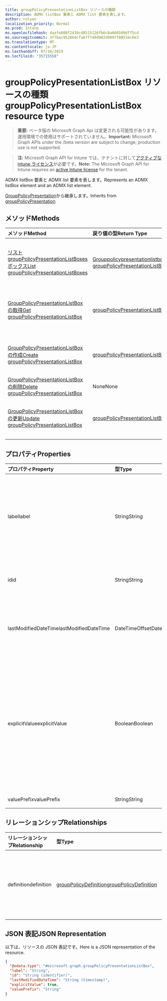 ```yaml
---
title: groupPolicyPresentationListBox リソースの種類
description: ADMX listBox 要素と ADMX list 要素を表します。
author: rolyon
localization_priority: Normal
ms.prod: Intune
ms.openlocfilehash: 4aafe808f2439cd8515126fb6c8a666500dff5cd
ms.sourcegitcommit: 3f7bac952864cfa67f749d902d9897f08534c0e3
ms.translationtype: MT
ms.contentlocale: ja-JP
ms.lasthandoff: 07/16/2019
ms.locfileid: "35715558"
---
```

# <a name="grouppolicypresentationlistbox-resource-type"></a><span data-ttu-id="3391d-103">groupPolicyPresentationListBox リソースの種類</span><span class="sxs-lookup"><span data-stu-id="3391d-103">groupPolicyPresentationListBox resource type</span></span>

> <span data-ttu-id="3391d-104">**重要:** ベータ版の Microsoft Graph Api は変更される可能性があります。運用環境での使用はサポートされていません。</span><span class="sxs-lookup"><span data-stu-id="3391d-104">**Important:** Microsoft Graph APIs under the /beta version are subject to change; production use is not supported.</span></span>

> <span data-ttu-id="3391d-105">**注:** Microsoft Graph API for Intune では、テナントに対して[アクティブな intune ライセンス](https://go.microsoft.com/fwlink/?linkid=839381)が必要です。</span><span class="sxs-lookup"><span data-stu-id="3391d-105">**Note:** The Microsoft Graph API for Intune requires an [active Intune license](https://go.microsoft.com/fwlink/?linkid=839381) for the tenant.</span></span>

<span data-ttu-id="3391d-106">ADMX listBox 要素と ADMX list 要素を表します。</span><span class="sxs-lookup"><span data-stu-id="3391d-106">Represents an ADMX listBox element and an ADMX list element.</span></span>


<span data-ttu-id="3391d-107">[GroupPolicyPresentation](../resources/intune-grouppolicy-grouppolicypresentation.md)から継承します。</span><span class="sxs-lookup"><span data-stu-id="3391d-107">Inherits from [groupPolicyPresentation](../resources/intune-grouppolicy-grouppolicypresentation.md)</span></span>

## <a name="methods"></a><span data-ttu-id="3391d-108">メソッド</span><span class="sxs-lookup"><span data-stu-id="3391d-108">Methods</span></span>
|<span data-ttu-id="3391d-109">メソッド</span><span class="sxs-lookup"><span data-stu-id="3391d-109">Method</span></span>|<span data-ttu-id="3391d-110">戻り値の型</span><span class="sxs-lookup"><span data-stu-id="3391d-110">Return Type</span></span>|<span data-ttu-id="3391d-111">説明</span><span class="sxs-lookup"><span data-stu-id="3391d-111">Description</span></span>|
|:---|:---|:---|
|[<span data-ttu-id="3391d-112">リスト groupPolicyPresentationListBoxes ボックス</span><span class="sxs-lookup"><span data-stu-id="3391d-112">List groupPolicyPresentationListBoxes</span></span>](../api/intune-grouppolicy-grouppolicypresentationlistbox-list.md)|<span data-ttu-id="3391d-113">[Grouppolicypresentationlistbox](../resources/intune-grouppolicy-grouppolicypresentationlistbox.md)コレクション</span><span class="sxs-lookup"><span data-stu-id="3391d-113">[groupPolicyPresentationListBox](../resources/intune-grouppolicy-grouppolicypresentationlistbox.md) collection</span></span>|<span data-ttu-id="3391d-114">[Grouppolicypresentationlistbox](../resources/intune-grouppolicy-grouppolicypresentationlistbox.md)オブジェクトのプロパティとリレーションシップをリストします。</span><span class="sxs-lookup"><span data-stu-id="3391d-114">List properties and relationships of the [groupPolicyPresentationListBox](../resources/intune-grouppolicy-grouppolicypresentationlistbox.md) objects.</span></span>|
|[<span data-ttu-id="3391d-115">GroupPolicyPresentationListBox の取得</span><span class="sxs-lookup"><span data-stu-id="3391d-115">Get groupPolicyPresentationListBox</span></span>](../api/intune-grouppolicy-grouppolicypresentationlistbox-get.md)|[<span data-ttu-id="3391d-116">groupPolicyPresentationListBox</span><span class="sxs-lookup"><span data-stu-id="3391d-116">groupPolicyPresentationListBox</span></span>](../resources/intune-grouppolicy-grouppolicypresentationlistbox.md)|<span data-ttu-id="3391d-117">[Grouppolicypresentationlistbox](../resources/intune-grouppolicy-grouppolicypresentationlistbox.md)オブジェクトのプロパティとリレーションシップを読み取ります。</span><span class="sxs-lookup"><span data-stu-id="3391d-117">Read properties and relationships of the [groupPolicyPresentationListBox](../resources/intune-grouppolicy-grouppolicypresentationlistbox.md) object.</span></span>|
|[<span data-ttu-id="3391d-118">GroupPolicyPresentationListBox の作成</span><span class="sxs-lookup"><span data-stu-id="3391d-118">Create groupPolicyPresentationListBox</span></span>](../api/intune-grouppolicy-grouppolicypresentationlistbox-create.md)|[<span data-ttu-id="3391d-119">groupPolicyPresentationListBox</span><span class="sxs-lookup"><span data-stu-id="3391d-119">groupPolicyPresentationListBox</span></span>](../resources/intune-grouppolicy-grouppolicypresentationlistbox.md)|<span data-ttu-id="3391d-120">新しい[Grouppolicypresentationlistbox](../resources/intune-grouppolicy-grouppolicypresentationlistbox.md)オブジェクトを作成します。</span><span class="sxs-lookup"><span data-stu-id="3391d-120">Create a new [groupPolicyPresentationListBox](../resources/intune-grouppolicy-grouppolicypresentationlistbox.md) object.</span></span>|
|[<span data-ttu-id="3391d-121">GroupPolicyPresentationListBox の削除</span><span class="sxs-lookup"><span data-stu-id="3391d-121">Delete groupPolicyPresentationListBox</span></span>](../api/intune-grouppolicy-grouppolicypresentationlistbox-delete.md)|<span data-ttu-id="3391d-122">None</span><span class="sxs-lookup"><span data-stu-id="3391d-122">None</span></span>|<span data-ttu-id="3391d-123">[Grouppolicypresentationlistbox](../resources/intune-grouppolicy-grouppolicypresentationlistbox.md)を削除します。</span><span class="sxs-lookup"><span data-stu-id="3391d-123">Deletes a [groupPolicyPresentationListBox](../resources/intune-grouppolicy-grouppolicypresentationlistbox.md).</span></span>|
|[<span data-ttu-id="3391d-124">GroupPolicyPresentationListBox の更新</span><span class="sxs-lookup"><span data-stu-id="3391d-124">Update groupPolicyPresentationListBox</span></span>](../api/intune-grouppolicy-grouppolicypresentationlistbox-update.md)|[<span data-ttu-id="3391d-125">groupPolicyPresentationListBox</span><span class="sxs-lookup"><span data-stu-id="3391d-125">groupPolicyPresentationListBox</span></span>](../resources/intune-grouppolicy-grouppolicypresentationlistbox.md)|<span data-ttu-id="3391d-126">[Grouppolicypresentationlistbox](../resources/intune-grouppolicy-grouppolicypresentationlistbox.md)オブジェクトのプロパティを更新します。</span><span class="sxs-lookup"><span data-stu-id="3391d-126">Update the properties of a [groupPolicyPresentationListBox](../resources/intune-grouppolicy-grouppolicypresentationlistbox.md) object.</span></span>|

## <a name="properties"></a><span data-ttu-id="3391d-127">プロパティ</span><span class="sxs-lookup"><span data-stu-id="3391d-127">Properties</span></span>
|<span data-ttu-id="3391d-128">プロパティ</span><span class="sxs-lookup"><span data-stu-id="3391d-128">Property</span></span>|<span data-ttu-id="3391d-129">型</span><span class="sxs-lookup"><span data-stu-id="3391d-129">Type</span></span>|<span data-ttu-id="3391d-130">説明</span><span class="sxs-lookup"><span data-stu-id="3391d-130">Description</span></span>|
|:---|:---|:---|
|<span data-ttu-id="3391d-131">label</span><span class="sxs-lookup"><span data-stu-id="3391d-131">label</span></span>|<span data-ttu-id="3391d-132">String</span><span class="sxs-lookup"><span data-stu-id="3391d-132">String</span></span>|<span data-ttu-id="3391d-133">任意のプレゼンテーションエンティティのローカライズされたテキストラベル。</span><span class="sxs-lookup"><span data-stu-id="3391d-133">Localized text label for any presentation entity.</span></span> <span data-ttu-id="3391d-134">既定値は空白です。</span><span class="sxs-lookup"><span data-stu-id="3391d-134">The default value is empty.</span></span> <span data-ttu-id="3391d-135">[GroupPolicyPresentation](../resources/intune-grouppolicy-grouppolicypresentation.md)から継承します。</span><span class="sxs-lookup"><span data-stu-id="3391d-135">Inherited from [groupPolicyPresentation](../resources/intune-grouppolicy-grouppolicypresentation.md)</span></span>|
|<span data-ttu-id="3391d-136">id</span><span class="sxs-lookup"><span data-stu-id="3391d-136">id</span></span>|<span data-ttu-id="3391d-137">String</span><span class="sxs-lookup"><span data-stu-id="3391d-137">String</span></span>|<span data-ttu-id="3391d-138">エンティティのキー。</span><span class="sxs-lookup"><span data-stu-id="3391d-138">Key of the entity.</span></span> <span data-ttu-id="3391d-139">[GroupPolicyPresentation](../resources/intune-grouppolicy-grouppolicypresentation.md)から継承します。</span><span class="sxs-lookup"><span data-stu-id="3391d-139">Inherited from [groupPolicyPresentation](../resources/intune-grouppolicy-grouppolicypresentation.md)</span></span>|
|<span data-ttu-id="3391d-140">lastModifiedDateTime</span><span class="sxs-lookup"><span data-stu-id="3391d-140">lastModifiedDateTime</span></span>|<span data-ttu-id="3391d-141">DateTimeOffset</span><span class="sxs-lookup"><span data-stu-id="3391d-141">DateTimeOffset</span></span>|<span data-ttu-id="3391d-142">エンティティが最後に変更された日付と時刻。</span><span class="sxs-lookup"><span data-stu-id="3391d-142">The date and time the entity was last modified.</span></span> <span data-ttu-id="3391d-143">[GroupPolicyPresentation](../resources/intune-grouppolicy-grouppolicypresentation.md)から継承します。</span><span class="sxs-lookup"><span data-stu-id="3391d-143">Inherited from [groupPolicyPresentation](../resources/intune-grouppolicy-grouppolicypresentation.md)</span></span>|
|<span data-ttu-id="3391d-144">explicitValue</span><span class="sxs-lookup"><span data-stu-id="3391d-144">explicitValue</span></span>|<span data-ttu-id="3391d-145">Boolean</span><span class="sxs-lookup"><span data-stu-id="3391d-145">Boolean</span></span>|<span data-ttu-id="3391d-146">このオプションが指定されている場合、ユーザーはレジストリサブキーの値とレジストリサブキー名を指定する必要があります。</span><span class="sxs-lookup"><span data-stu-id="3391d-146">If this option is specified true the user must specify the registry subkey value and the registry subkey name.</span></span> <span data-ttu-id="3391d-147">リストボックスに2つの列が表示されます。1つは名前用、もう1つはデータ用です。</span><span class="sxs-lookup"><span data-stu-id="3391d-147">The list box shows two columns, one for the name and one for the data.</span></span> <span data-ttu-id="3391d-148">既定値は false です。</span><span class="sxs-lookup"><span data-stu-id="3391d-148">The default value is false.</span></span>|
|<span data-ttu-id="3391d-149">valuePrefix</span><span class="sxs-lookup"><span data-stu-id="3391d-149">valuePrefix</span></span>|<span data-ttu-id="3391d-150">String</span><span class="sxs-lookup"><span data-stu-id="3391d-150">String</span></span>|<span data-ttu-id="3391d-151">まだ文書化されていません</span><span class="sxs-lookup"><span data-stu-id="3391d-151">Not yet documented</span></span>|

## <a name="relationships"></a><span data-ttu-id="3391d-152">リレーションシップ</span><span class="sxs-lookup"><span data-stu-id="3391d-152">Relationships</span></span>
|<span data-ttu-id="3391d-153">リレーションシップ</span><span class="sxs-lookup"><span data-stu-id="3391d-153">Relationship</span></span>|<span data-ttu-id="3391d-154">型</span><span class="sxs-lookup"><span data-stu-id="3391d-154">Type</span></span>|<span data-ttu-id="3391d-155">説明</span><span class="sxs-lookup"><span data-stu-id="3391d-155">Description</span></span>|
|:---|:---|:---|
|<span data-ttu-id="3391d-156">definition</span><span class="sxs-lookup"><span data-stu-id="3391d-156">definition</span></span>|[<span data-ttu-id="3391d-157">groupPolicyDefinition</span><span class="sxs-lookup"><span data-stu-id="3391d-157">groupPolicyDefinition</span></span>](../resources/intune-grouppolicy-grouppolicydefinition.md)|<span data-ttu-id="3391d-158">プレゼンテーションに関連付けられたグループポリシーの定義。</span><span class="sxs-lookup"><span data-stu-id="3391d-158">The group policy definition associated with the presentation.</span></span> <span data-ttu-id="3391d-159">[GroupPolicyPresentation](../resources/intune-grouppolicy-grouppolicypresentation.md)から継承します。</span><span class="sxs-lookup"><span data-stu-id="3391d-159">Inherited from [groupPolicyPresentation](../resources/intune-grouppolicy-grouppolicypresentation.md)</span></span>|

## <a name="json-representation"></a><span data-ttu-id="3391d-160">JSON 表記</span><span class="sxs-lookup"><span data-stu-id="3391d-160">JSON Representation</span></span>
<span data-ttu-id="3391d-161">以下は、リソースの JSON 表記です。</span><span class="sxs-lookup"><span data-stu-id="3391d-161">Here is a JSON representation of the resource.</span></span>
<!-- {
  "blockType": "resource",
  "keyProperty": "id",
  "@odata.type": "microsoft.graph.groupPolicyPresentationListBox"
}
-->
``` json
{
  "@odata.type": "#microsoft.graph.groupPolicyPresentationListBox",
  "label": "String",
  "id": "String (identifier)",
  "lastModifiedDateTime": "String (timestamp)",
  "explicitValue": true,
  "valuePrefix": "String"
}
```





